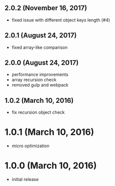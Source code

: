 ## 2.0.2 (November 16, 2017)

- fixed issue with different object keys length (#4)

## 2.0.1 (August 24, 2017)

- fixed array-like comparison

## 2.0.0 (August 24, 2017)

- performance improvements
- array recursion check
- removed gulp and webpack

## 1.0.2 (March 10, 2016)

- fix recursion object check

# 1.0.1 (March 10, 2016)

- micro optimization

# 1.0.0 (March 10, 2016)

- initial release
